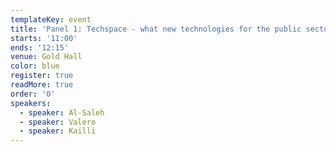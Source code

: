 ```yaml
---
templateKey: event
title: 'Panel 1: Techspace - what new technologies for the public sector?'
starts: '11:00'
ends: '12:15'
venue: Gold Hall
color: blue
register: true
readMore: true
order: '0'
speakers:
  - speaker: Al-Saleh
  - speaker: Valero
  - speaker: Kailli
---
```


